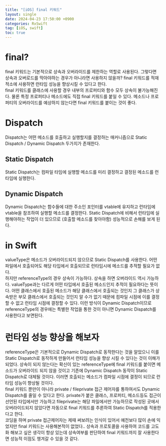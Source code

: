 ```yaml
---
title: "[iOS] final 키워드"
layout: single
date: 2024-04-23 17:50:00 +0900
categories: RxSwift
tag: [iOS, swift]
toc: true
---
```

 
# final?
final 키워드는 기본적으로 상속과 오버라이드를 제한하는 역할로 사용된다. 그렇다면 상속과 오버로드를 막아야하는 경우가 아니라면 사용하지 않을까? final 키워드를 적재적소에 사용하면 런타임 성능을 향상시킬 수 있다고 한다. <br>
final 키워드를 클래스에 사용할 경우 내부의 프로퍼티와 함수 모두 상속이 불가능해진다. 물론 특정 프로퍼티나 메소드에도 직접 final 키워드를 붙일 수 있다. 메소드나 프로퍼티의 오버라이드를 예상하지 않는다면 final 키워드를 붙이는 것이 좋다.

# Dispatch
Dispatch는 어떤 메소드를 호출하고 실행할지를 결정하는 매커니즘으로 Static Dispatch / Dynamic Dispatch 두가지가 존재한다.

## Static Dispatch
Static Dispatch는 컴파일 타임에 실행할 메소드를 미리 결정하고 결정된 메소드를 런타임에 실행한다. 

## Dynamic Dispatch
Dynamic Dispatch는 함수들에 대한 주소인 포인터를 vtable에 유지하고 런타임에 vtable을 참조하여 실행할 메소드를 결정한다. Static Dispatch에 비해서 런타임에 실행해야하는 작업이 더 있으므로 (호출할 메소드를 찾아야함) 성능적으로 손해를 보게 된다.

# in Swift
valueType은 메소드가 오버라이드되지 않으므로 Static Dispatch를 사용한다. 어떤 파일에서 호출되어도 해당 타입에서 호출되므로 런타임시에 메소드를 추적할 필요가 없다. <br>
하지만 referenceType의 경우 상속이 가능하다. 상속을 하면 오버라이드 역시 가능하다. valueType과는 다르게 어떤 타입에서 호출된 메소드인지 추적이 필요하다는 뜻이다. 어떤 클래스에서 호출된 메소드가 해당 클래스에서 호출되는 것인지 그 클래스가 상속받은 부모 클래스에서 호출되는 것인지 알 수가 없기 때문에 컴파일 시점에 이를 결정할 수 없고 런타임 시점에 결정할 수 있다. 이런 방식이 Dynamic Dispatch이므로 referenceType의 경우에는 특별한 작업을 통한 것이 아니면 Dynamic Dispatch를 사용한다고 보면된다.

# 런타임 성능 향상을 해보자
referenceType은 기본적으로 Dynamic Dispatch로 동작한다는 것을 알았으니 이를 Static Dispatch로 동작하게 만들어서 런타임 성능을 향상 시킬 수 있다는 것이 이해가 되었다. 상속이 되지 않는다는 확신이 있는 referenceType에 final 키워드를 붙이면 메소드가 오버라이드 되지 않을 것이고 기존에 Dynamic Dispatch 동작이 Static Dispatch로 대체될 것이다. 이러면 호출되는 메소드가 컴파일 시점에 결정이 되므로 런타임 성능이 향상될 것이다. <br>
final 키워드 뿐만이 아니라 private / fileprivate 접근 제어자를 통하여서도 Dynamic Dispatch를 줄일 수 있다고 한다. private가 붙은 클래스, 프로퍼티, 메소드등도 접근이 선언된 타입에서만 가능하고 fileprivate는 해당 파일에서만 가능하므로 작성된 곳에서 오버라이드되지 않았다면 자동으로 final 키워드를 추론하여 Static Dispatch를 적용한다고 한다. <br>
코딩을 하며 private 접근제어자는 제때 써보려는 인식이 있어서 예전보다 많이 손에 익었지만 final 키워드는 사용해본적이 없었다.. 상속과 프로토콜을 사용하여 코드를 고도화 해보고 싶은 생각이 항상 있는데 상속여부를 판단하여 final 키워드까지 잘 사용한다면 성능적 이점도 챙겨갈 수 있을 것 같다.